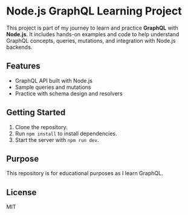 # Node.js GraphQL Learning Project

This project is part of my journey to learn and practice **GraphQL** with **Node.js**. It includes hands-on examples and code to help understand GraphQL concepts, queries, mutations, and integration with Node.js backends.

## Features

- GraphQL API built with Node.js
- Sample queries and mutations
- Practice with schema design and resolvers

## Getting Started

1. Clone the repository.
2. Run `npm install` to install dependencies.
3. Start the server with `npm run dev`.

## Purpose

This repository is for educational purposes as I learn GraphQL.

## License

MIT